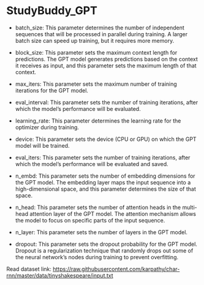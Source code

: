 # StudyBuddy_GPT

- batch_size: This parameter determines the number of independent sequences that will be processed in parallel during training. 
A larger batch size can speed up training, but it requires more memory.

- block_size: This parameter sets the maximum context length for predictions. 
The GPT model generates predictions based on the context it receives as input, and this parameter sets the maximum length of that context.

- max_iters: This parameter sets the maximum number of training iterations for the GPT model.

- eval_interval: This parameter sets the number of training iterations, after which the model’s performance will be evaluated.

- learning_rate: This parameter determines the learning rate for the optimizer during training.

- device: This parameter sets the device (CPU or GPU) on which the GPT model will be trained.

- eval_iters: This parameter sets the number of training iterations, after which the model’s performance will be evaluated and saved.

- n_embd: This parameter sets the number of embedding dimensions for the GPT model.
  The embedding layer maps the input sequence into a high-dimensional space, and this parameter determines the size of that space.

- n_head: This parameter sets the number of attention heads in the multi-head attention layer of the GPT model. 
  The attention mechanism allows the model to focus on specific parts of the input sequence.

- n_layer: This parameter sets the number of layers in the GPT model.

- dropout: This parameter sets the dropout probability for the GPT model. 
  Dropout is a regularization technique that randomly drops out some of the neural network’s nodes during training to prevent overfitting.

Read dataset link: https://raw.githubusercontent.com/karpathy/char-rnn/master/data/tinyshakespeare/input.txt